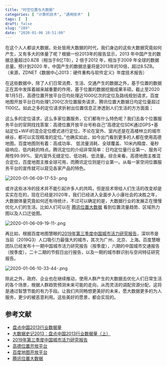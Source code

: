 ```yaml
---
title: "时空位置与大数据"
categories: [ "计算机技术", "通用技术"  ]
tags: [  ]
draft: false
slug: "289"
date: "2020-01-06 10:51:00"
---
```


在这个人人都谈大数据，处处皆用大数据的时代，我们身边的这些大数据究竟如何产生，又有多大的体量了呢？根据一份2013年的报告显示，2013 年中国产生的数据总量超过0.8ZB（相当于8亿TB），2 倍于2012 年，相当于2009 年全球的数据总量。预计到2020 年，中国产生的数据总量将是2013年的10倍，超过8.5ZB。（来源，ZDNET《数据中心2013：硬件重构与软件定义》年度技术报告）

在这些数据中，除了人们日常消费、生活、交通产生的数据之外，基于位置的数据正在其中发挥着越来越重要的作用，基于位置的数据挖掘成果丰硕。截止至2020年1月5日，高德位置开放平台日均处理近1000亿次的定位及路线规划请求，百度地图开放平台日均处理1,200亿次位置服务请求，腾讯位置大数据日均定位量超过1100亿。如此之多的定位请求折射出位置信息正渗透到人们生活的方方面面；

这么多的定位请求，这么多家位置服务，它们都有什么特色呢？我们去各个位置服务平台的官网找找答案：高德位置开放平台号称自己“高德定位SDK通过GPS+基站定位+WiFi的混合定位模式进行定位，不论在室外、室内还是在高楼林立的城市峡谷，都可以实现精准的定位。”也确实如此，如今出门看到更多的人都在使用高德地图。百度地图则有着：高成功率、 低流量消耗、全球覆盖、10米内精度、毫秒级响应、低内耗的特点。腾讯定位的介绍非常简单：日均定位量行业第一、服务可用性99.99%、室内室外无缝定位、低功耗、低流量。综合来看，高德地图主推混合定位，百度地图主推全球可用，而腾讯定位则是行业第一。从每一家空间位置服务平台的宣传就可以窥见各家产品的特色。

![2020-01-06-09-17-53-.png](https://imagehost-cdn.frytea.com/images/2020/01/06/2020-01-06-09-17-53-.png)

或许这些冰冷的技术并不能引起许多人的共鸣，但是技术带给人们生活的改变却是实实在在的，现在已经是2020年，我们已经进入全面步入小康社会的决胜之年，大数据体量究竟如何还有待统计，不过可以确定的是，大数据行业的发展正在慢慢优化人们的生活。比如人们可以在 [腾讯位置大数据](https://heat.qq.com/) 看到位置流量趋势、区域热力图以及人口迁徙图。

![2020-01-06-09-19-11-.png](https://imagehost-cdn.frytea.com/images/2020/01/06/2020-01-06-09-19-11-.png)

再比如，根据百度地图慧眼的[2019年第三季度中国城市活力研究报告](http://huiyan.baidu.com/cms/report/2019Q3chengshi/)，深圳市是当前（2019Q3）人口吸引力最强大的城市，其次为广州、北京、上海。百度慧眼团队已经发布十一期中国城市活力研究报告（按季度），六期的中国城市交通报告（按季度），二十二期的节假日出行报告，以及一期的城市群识别与空间特征研究报告。

![2020-01-06-10-33-44-.png](https://imagehost-cdn.frytea.com/images/2020/01/06/2020-01-06-10-33-44-.png)

除此之外，政府、企业也在继续推动，使用人群产生的大数据去优化人们日常生活的各个场景，根据人群趋势预测未来可能的走向，从而灵活的调配资源分配，这将是通过智慧节能的有力手段。让我们共同畅想更美好的未来，愿大数据更多的为人服务，更少的被恶意利用。这些美好的愿景，都会实现的。

## 参考文献

 - [盘点中国2013行业数据量](https://cloud.tencent.com/developer/article/1132229)
 - [大数据史记2013：盘点中国2013行业数据量（上）](https://cloud.tencent.com/developer/article/1102326)
 - [2019年第三季度中国城市活力研究报告](http://huiyan.baidu.com/cms/report/2019Q3chengshi/)
 - [高德位置开放平台](https://lbs.amap.com/)
 - [百度地图开放平台](http://lbsyun.baidu.com/)
 - [腾讯位置大数据](https://lbs.qq.com/)